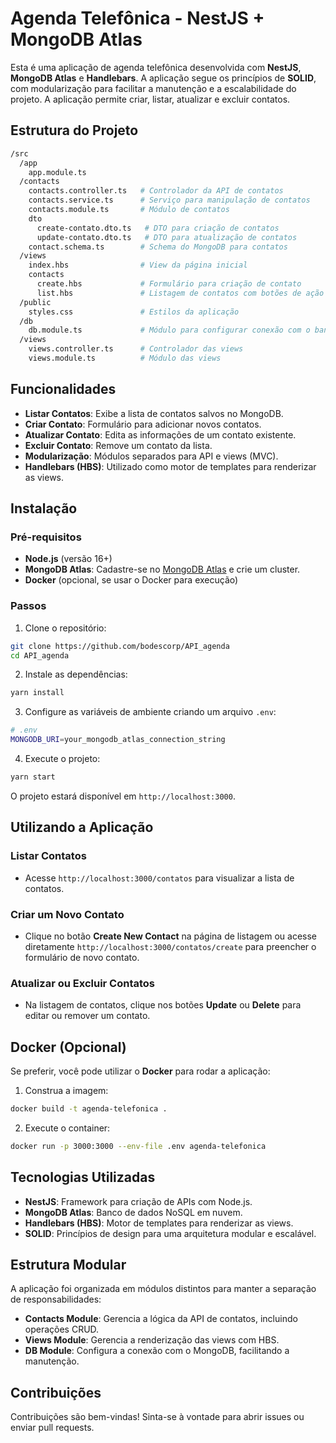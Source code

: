 # Agenda Telefônica - NestJS + MongoDB Atlas

Esta é uma aplicação de agenda telefônica desenvolvida com **NestJS**, **MongoDB Atlas** e **Handlebars**. A aplicação segue os princípios de **SOLID**, com modularização para facilitar a manutenção e a escalabilidade do projeto. A aplicação permite criar, listar, atualizar e excluir contatos.

## Estrutura do Projeto

```bash
/src
  /app
    app.module.ts
  /contacts
    contacts.controller.ts   # Controlador da API de contatos
    contacts.service.ts      # Serviço para manipulação de contatos
    contacts.module.ts       # Módulo de contatos
    dto
      create-contato.dto.ts   # DTO para criação de contatos
      update-contato.dto.ts   # DTO para atualização de contatos
    contact.schema.ts        # Schema do MongoDB para contatos
  /views
    index.hbs                # View da página inicial
    contacts
      create.hbs             # Formulário para criação de contato
      list.hbs               # Listagem de contatos com botões de ação
  /public
    styles.css               # Estilos da aplicação
  /db
    db.module.ts             # Módulo para configurar conexão com o banco de dados
  /views
    views.controller.ts      # Controlador das views
    views.module.ts          # Módulo das views

```

## Funcionalidades

- **Listar Contatos**: Exibe a lista de contatos salvos no MongoDB.
- **Criar Contato**: Formulário para adicionar novos contatos.
- **Atualizar Contato**: Edita as informações de um contato existente.
- **Excluir Contato**: Remove um contato da lista.
- **Modularização**: Módulos separados para API e views (MVC).
- **Handlebars (HBS)**: Utilizado como motor de templates para renderizar as views.

## Instalação

### Pré-requisitos

- **Node.js** (versão 16+)
- **MongoDB Atlas**: Cadastre-se no [MongoDB Atlas](https://www.mongodb.com/cloud/atlas) e crie um cluster.
- **Docker** (opcional, se usar o Docker para execução)

### Passos

1. Clone o repositório:

```bash
git clone https://github.com/bodescorp/API_agenda
cd API_agenda
```

2. Instale as dependências:

```bash
yarn install
```

3. Configure as variáveis de ambiente criando um arquivo `.env`:

```bash
# .env
MONGODB_URI=your_mongodb_atlas_connection_string
```

4. Execute o projeto:

```bash
yarn start
```

O projeto estará disponível em `http://localhost:3000`.

## Utilizando a Aplicação

### Listar Contatos

- Acesse `http://localhost:3000/contatos` para visualizar a lista de contatos.

### Criar um Novo Contato

- Clique no botão **Create New Contact** na página de listagem ou acesse diretamente `http://localhost:3000/contatos/create` para preencher o formulário de novo contato.

### Atualizar ou Excluir Contatos

- Na listagem de contatos, clique nos botões **Update** ou **Delete** para editar ou remover um contato.

## Docker (Opcional)

Se preferir, você pode utilizar o **Docker** para rodar a aplicação:

1. Construa a imagem:

```bash
docker build -t agenda-telefonica .
```

2. Execute o container:

```bash
docker run -p 3000:3000 --env-file .env agenda-telefonica
```

## Tecnologias Utilizadas

- **NestJS**: Framework para criação de APIs com Node.js.
- **MongoDB Atlas**: Banco de dados NoSQL em nuvem.
- **Handlebars (HBS)**: Motor de templates para renderizar as views.
- **SOLID**: Princípios de design para uma arquitetura modular e escalável.

## Estrutura Modular

A aplicação foi organizada em módulos distintos para manter a separação de responsabilidades:

- **Contacts Module**: Gerencia a lógica da API de contatos, incluindo operações CRUD.
- **Views Module**: Gerencia a renderização das views com HBS.
- **DB Module**: Configura a conexão com o MongoDB, facilitando a manutenção.

## Contribuições

Contribuições são bem-vindas! Sinta-se à vontade para abrir issues ou enviar pull requests.

